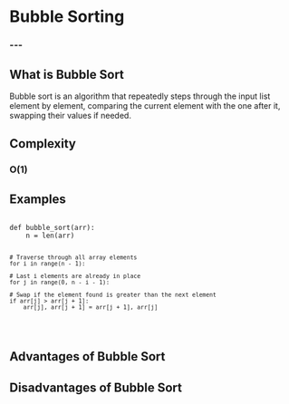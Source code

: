 <html>
<head>
    <link rel="stylesheet" href="bubble.css">
    <link rel="stylesheet" href="index.css">

<!--Google Fonts Sheets-->
<link rel="preconnect" href="https://fonts.googleapis.com">
<link rel="preconnect" href="https://fonts.gstatic.com" crossorigin>
<link href="https://fonts.googleapis.com/css2?family=Chakra+Petch&family=Palette+Mosaic&family=Slackside+One&display=swap" rel="stylesheet">

<!--Code Block Using Highlight.js-->
<!--Loading the Script-->
<script src="https://cdnjs.cloudflare.com/ajax/libs/highlight.js/11.5.0/highlight.min.js"></script>
<!--CDN Template-->
<link rel="stylesheet" href="https://cdnjs.cloudflare.com/ajax/libs/highlight.js/11.5.0/styles/atom-one-light.min.css" integrity="sha512-o5v54Kh5PH0dgnf9ei0L+vMRsbm5fvIvnR/XkrZZjN4mqdaeH7PW66tumBoQVIaKNVrLCZiBEfHzRY4JJSMK/Q==" crossorigin="anonymous" referrerpolicy="no-referrer" />
<!--To Start the Highlight.js-->
<script>hljs.initHighlightingOnLoad();</script>

</head>
<body>
<h1>Bubble Sorting</h1>
<h3>---</h3>

<h2>What is Bubble Sort</h2>
<p>Bubble sort is an algorithm that repeatedly steps through the input list element by element, comparing the current element with the one after it, swapping their values if needed.</p>

<h2>Complexity</h2>
<h3>O(1)</h3>

<h2>Examples</h2>
<p></p>
<pre><code>
def bubble_sort(arr):
    n = len(arr)
    
    # Traverse through all array elements
    for i in range(n - 1):
        
    # Last i elements are already in place
    for j in range(0, n - i - 1):
            
    # Swap if the element found is greater than the next element
    if arr[j] > arr[j + 1]:
        arr[j], arr[j + 1] = arr[j + 1], arr[j]
</code></pre>



<h2>Advantages of Bubble Sort</h2>

<h2>Disadvantages of Bubble Sort</h2>
</body>